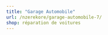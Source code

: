 ```yaml
---
title: "Garage Automobile"
url: /nzerekore/garage-automobile-7/
shop: réparation de voitures
---
```

